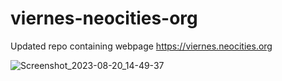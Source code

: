 # viernes-neocities-org
Updated repo containing webpage https://viernes.neocities.org

![Screenshot_2023-08-20_14-49-37](https://github.com/pompompurin-f/viernes-neocities-org/assets/114754981/ced764e1-9bf0-4cf6-828c-fd04be5c844d)
